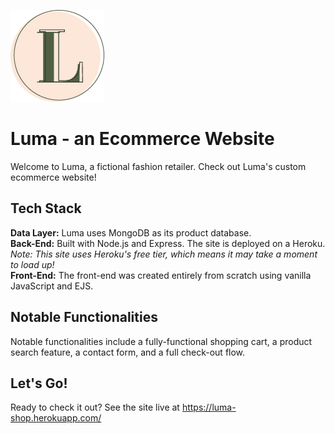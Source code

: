 ![Luma logo](/public/Assets/logos/lumaLogo_mini@150px.png)
# Luma - an Ecommerce Website

Welcome to Luma, a fictional fashion retailer. Check out Luma's custom ecommerce website!


## Tech Stack

**Data Layer:** Luma uses MongoDB as its product database.
<br>
**Back-End:** Built with Node.js and Express. The site is deployed on a Heroku. *Note: This site uses Heroku's free tier, which means it may take a moment to load up!*
<br>
**Front-End:** The front-end was created entirely from scratch using vanilla JavaScript and EJS.


## Notable Functionalities

Notable functionalities include a fully-functional shopping cart, a product search feature, a contact form, and a full check-out flow.


## Let's Go!
Ready to check it out? See the site live at <https://luma-shop.herokuapp.com/>

